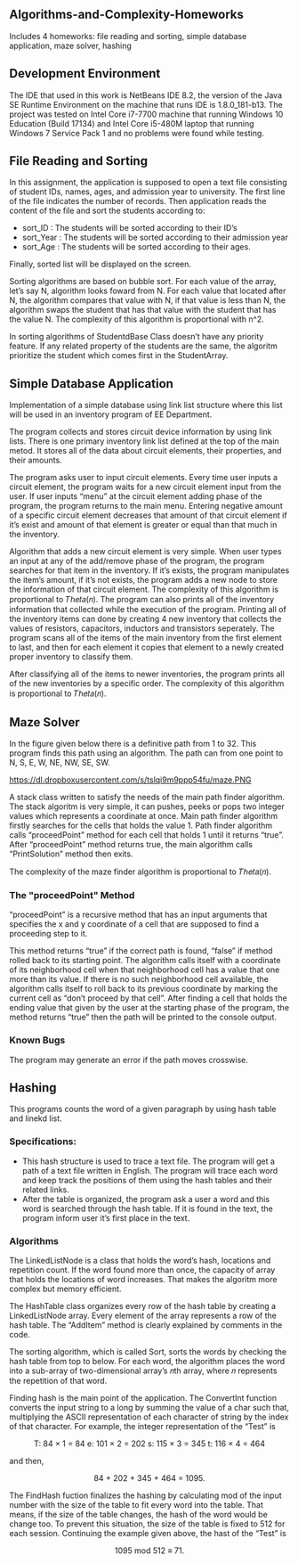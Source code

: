 ## Algorithms-and-Complexity-Homeworks
Includes 4 homeworks: file reading and sorting, simple database application, maze solver, hashing

## Development Environment
The IDE that used in this work is NetBeans IDE 8.2, the version of the Java SE Runtime Environment on the machine that runs IDE is 1.8.0_181-b13. The project was tested on Intel Core i7-7700 machine that running Windows 10 Education (Build 17134) and Intel Core i5-480M laptop that running Windows 7 Service Pack 1 and no problems were found while testing.

## File Reading and Sorting
In this assignment, the application is supposed to open a text file consisting of student IDs, names, ages, and admission year to university. The first line of the file indicates the number of records. Then application reads the content of the file and sort the students according to:
* sort_ID : The students will be sorted according to their ID’s
* sort_Year : The students will be sorted according to their admission year
* sort_Age : The students will be sorted according to their ages.

Finally, sorted list will be displayed on the screen.

Sorting algorithms are based on bubble sort. For each value of the array, let’s say N, algorithm looks foward from N. For each value that located after N, the algorithm compares that value with N, if that value is less than N, the algorithm swaps the student that has that value with the student that has the value N. The complexity of this algorithm is proportional with n^2.

In sorting algorithms of StudentdBase Class doesn’t have any priority feature. If any related property of the students are the same, the algoritm prioritize the student which comes first in the StudentArray.

## Simple Database Application
Implementation of a simple database using link list structure where this list will be used in an inventory program of EE Department.

The program collects and stores circuit device information by using link lists. There is one primary inventory link list defined at the top of the main metod. It stores all of the data about circuit elements, their properties, and their amounts.

The program asks user to input circuit elements. Every time user inputs a circuit element, the program waits for a new circuit element input from the user. If user inputs “menu” at the circuit element adding phase of the program, the program returns to the main menu. Entering negative amount of a specific circuit element decreases that amount of that circuit element if it’s exist and amount of that element is greater or equal than that much in the inventory.

Algorithm that adds a new circuit element is very simple. When user types an input at any of the add/remove phase of the program, the program searches for that item in the inventory. If it’s exists, the program manipulates the item’s amount, if it’s not exists, the program adds a new node to store the information of that circuit element. The complexity of this algorithm is proportional to 𝑇ℎ𝑒𝑡𝑎(𝑛).
The program can also prints all of the inventory information that collected while the execution of the program. Printing all of the inventory items can done by creating 4 new inventory that collects the values of resistors, capacitors, inductors and transistors seperately. The program scans all of the items of the main inventory from the first element to last, and then for each element it copies that element to a newly created proper inventory to classify them.

After classifying all of the items to newer inventories, the program prints all of the new inventories by a specific order. The complexity of this algorithm is proportional to 𝑇ℎ𝑒𝑡𝑎(𝑛).

## Maze Solver
In the figure given below there is a definitive path from 1 to 32. This program finds this path using an algorithm. The path
can from one point to N, S, E, W, NE, NW, SE, SW.

https://dl.dropboxusercontent.com/s/tslqi9m9ppp54fu/maze.PNG

A stack class written to satisfy the needs of the main path finder algorithm. The stack algoritm is very simple, it can pushes, peeks or pops two integer values which represents a coordinate at once.
Main path finder algorithm firstly searches for the cells that holds the value 1. Path finder algorithm calls “proceedPoint” method for each cell that holds 1 until it returns “true”. After “proceedPoint” method returns true, the main algorithm calls “PrintSolution” method then exits.

The complexity of the maze finder algorithm is proportional to 𝑇ℎ𝑒𝑡𝑎(𝑛).

### The "proceedPoint" Method
“proceedPoint” is a recursive method that has an input arguments that specifies the x and y coordinate of a cell that are supposed to find a proceeding step to it.

This method returns “true” if the correct path is found, “false” if method rolled back to its starting point.
The algorithm calls itself with a coordinate of its neighborhood cell when that neighborhood cell has a value that one more than its value. If there is no such neighborhood cell available, the algorithm calls itself to roll back to its previous coordinate by marking the current cell as “don’t proceed by that cell”. After finding a cell that holds the ending value that given by the user at the starting phase of the program, the method returns “true” then the path will be printed to the console output.

### Known Bugs
The program may generate an error if the path moves crosswise.

## Hashing
This programs counts the word of a given paragraph by using hash table and linekd list.

### Specifications:
* This hash structure is used to trace a text file. The program will get a path of a text file written in English. The program will trace each word and keep track the positions of them using the hash tables and their related links.
* After the table is organized, the program ask a user a word and this word is searched through the hash table. If it is found in the text, the program inform user it’s first place in the text.

### Algorithms
The LinkedListNode is a class that holds the word’s hash, locations and repetition count. If the word found more than once, the capacity of array that holds the locations of word increases. That makes the algoritm more complex but memory efficient.

The HashTable class organizes every row of the hash table by creating a LinkedListNode array. Every element of the array represents a row of the hash table. The “AddItem” method is clearly explained by comments in the code.

The sorting algorithm, which is called Sort, sorts the words by checking the hash table from top to below. For each word, the algorithm places the word into a sub-array of two-dimensional array’s 𝑛th array, where 𝑛 represents the repetition of that word.

Finding hash is the main point of the application. The ConvertInt function converts the input string to a long by summing the value of a char such that, multiplying the ASCII representation of each character of string by the index of that character. For example, the integer representation of the “Test” is

<p align="center">
T: 84 × 1 = 84
e: 101 × 2 = 202
s: 115 × 3 = 345
t: 116 × 4 = 464
</p>

and then,

<p align="center">
84 + 202 + 345 + 464 = 1095.
  </p>

The FindHash fuction finalizes the hashing by calculating mod of the input number with the size of the table to fit every word into the table. That means, if the size of the table changes, the hash of the word would be change too. To prevent this situation, the size of the table is fixed to 512 for each session. Continuing the example given above, the hast of the “Test” is

<p align="center">
1095 mod 512 ≡ 71.
  </p>
